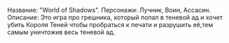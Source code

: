 Название: "World of Shadows".
Персонажи: Лучник, Воин, Ассасин.
Описание: Это игра про грешника, который попал в теневой ад и хочет убить Короля Теней чтобы пробраться к печати и разрушить её,тем самым уничтожив весь теневой ад.
